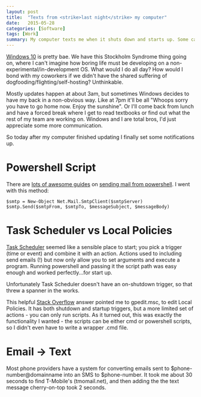 ```yaml
---
layout: post
title:  "Texts from <strike>last night</strike> my computer"
date:   2015-05-28
categories: [Software]
tags: [Work]
summary: My computer texts me when it shuts down and starts up. Some call it clingy but I like to think of it as having my back.
---
```

[Windows 10][insider] is pretty bae. We have this Stockholm Syndrome thing going on, where I can't imagine how boring life must be developing on a non-experimental/in-development OS. What would I do all day? How would I bond with my coworkers if we didn't have the shared suffering of dogfooding/flighting/self-hosting? Unthinkable.

Mostly updates happen at about 3am, but sometimes Windows decides to have my back in a non-obvious way. Like at 7pm it'll be all "Whoops sorry you have to go home now. Enjoy the sunshine". Or I'll come back from lunch and have a forced break where I get to read textbooks or find out what the rest of my team are working on. Windows and I are total bros, I'd just appreciate some more communication.

So today after my computer finished updating I finally set some notifications up. 

# Powershell Script #
There are [lots of awesome guides][first guide] on [sending mail from powershell][SendMail]. I went with this method:

	$smtp = New-Object Net.Mail.SmtpClient($smtpServer)
	$smtp.Send($smtpFrom, $smtpTo, $messageSubject, $messageBody)

# Task Scheduler vs Local Policies #
[Task Scheduler][Tasks] seemed like a sensible place to start; you pick a trigger (time or event) and combine it with an action. Actions used to including send emails (!) but now only allow you to set arguments and execute a program. Running powershell and passing it the script path was easy enough and worked perfectly...for start up.

Unfortunately Task Scheduler doesn't have an on-shutdown trigger, so that threw a spanner in the works.

This helpful [Stack Overflow][SO] answer pointed me to gpedit.msc, to edit Local Policies. It has both shutdown and startup triggers, but a more limited set of actions - you can only run scripts. As it turned out, this was exactly the functionality I wanted - the scripts can be either cmd or powershell scripts, so I didn't even have to write a wrapper .cmd file.

# Email -> Text #
Most phone providers have a system for converting emails sent to $phone-number@domainname into an SMS to $phone-number. It took me about 30 seconds to find T-Mobile's (tmomail.net), and then adding the the text message cherry-on-top took 2 seconds.

 
[insider]: https://insider.windows.com/
[SO]: http://stackoverflow.com/a/18747578/4629688
[Tasks]: http://windows.microsoft.com/en-US/windows/schedule-task#1TC=windows-7
[first guide]: http://exchangeserverpro.com/powershell-how-to-send-email/
[SendMail]: http://www.adminarsenal.com/admin-arsenal-blog/powershell-sending-email-with-gmail-example